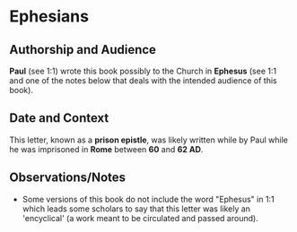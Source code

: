 # Ephesians


## Authorship and Audience
**Paul** (see 1:1) wrote this book possibly to the Church in **Ephesus** (see 1:1 and one of the notes below that deals with the intended audience of this book).


## Date and Context
This letter, known as a **prison epistle**, was likely written while by Paul while he was imprisoned in **Rome** between **60** and **62 AD**.


## Observations/Notes
  - Some versions of this book do not include the word "Ephesus" in 1:1 which leads some scholars to say that this letter was likely an 'encyclical' (a work meant to be circulated and passed around).
